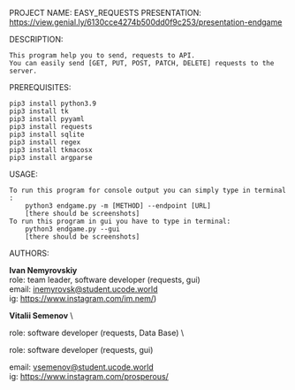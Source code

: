 PROJECT NAME:
    EASY_REQUESTS
PRESENTATION:
    https://view.genial.ly/6130cce4274b500dd0f9c253/presentation-endgame

DESCRIPTION:

    This program help you to send, requests to API.
    You can easily send [GET, PUT, POST, PATCH, DELETE] requests to the server.

PREREQUISITES:

    pip3 install python3.9
    pip3 install tk
    pip3 install pyyaml
    pip3 install requests
    pip3 install sqlite
    pip3 install regex
    pip3 install tkmacosx
    pip3 install argparse

USAGE:

    To run this program for console output you can simply type in terminal :
        python3 endgame.py -m [METHOD] --endpoint [URL]
        [there should be screenshots]
    To run this program in gui you have to type in terminal:
        python3 endgame.py --gui
        [there should be screenshots]

AUTHORS:

**Ivan Nemyrovskiy** \
role: team leader, software developer (requests, gui) \
email: inemyrovsk@student.ucode.world \
ig: https://www.instagram.com/im.nem/)  


**Vitalii Semenov** \

role: software developer (requests, Data Base) \

role: software developer (requests, gui)

email: vsemenov@student.ucode.world \
ig: https://www.instagram.com/prosperous/  
